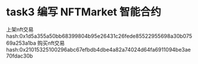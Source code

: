 # task3 编写 NFTMarket 智能合约

上架nft交易hash:0x1d5a355a50bb68399804b95e26431c26fede85522955698a30b07569a253a1ba
购买nft交易hash:0x21015325100296abc67efbdb4dbe4a82a74024d64fa6911094be3ae70fdac30b